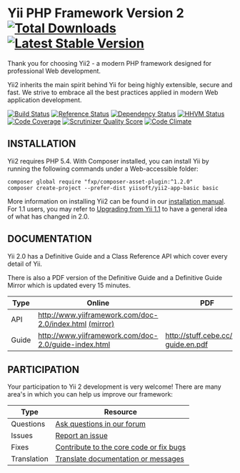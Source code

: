 Yii PHP Framework Version 2 [![Total Downloads](https://poser.pugx.org/yiisoft/yii2/downloads.png)](https://packagist.org/packages/yiisoft/yii2) [![Latest Stable Version](https://poser.pugx.org/yiisoft/yii2/v/stable.png)](https://packagist.org/packages/yiisoft/yii2)
===========================

Thank you for choosing Yii2 - a modern PHP framework designed for professional Web development.

Yii2 inherits the main spirit behind Yii for being highly extensible, secure and fast.
We strive to embrace all the best practices applied in modern Web application development.

[![Build Status](https://img.shields.io/travis/yiisoft/yii2.svg)](http://travis-ci.org/yiisoft/yii2)
[![Reference Status](https://www.versioneye.com/php/yiisoft:yii2/reference_badge.svg)](https://www.versioneye.com/php/yiisoft:yii2/references)
[![Dependency Status](https://www.versioneye.com/php/yiisoft:yii2/dev-master/badge.png)](https://www.versioneye.com/php/yiisoft:yii2/dev-master)
[![HHVM Status](https://img.shields.io/hhvm/yiisoft/yii2-dev.svg)](http://hhvm.h4cc.de/package/yiisoft/yii2-dev)
[![Code Coverage](https://scrutinizer-ci.com/g/yiisoft/yii2/badges/coverage.png?s=31d80f1036099e9d6a3e4d7738f6b000b3c3d10e)](https://scrutinizer-ci.com/g/yiisoft/yii2/)
[![Scrutinizer Quality Score](https://scrutinizer-ci.com/g/yiisoft/yii2/badges/quality-score.png?s=b1074a1ff6d0b214d54fa5ab7abbb90fc092471d)](https://scrutinizer-ci.com/g/yiisoft/yii2/)
[![Code Climate](https://img.shields.io/codeclimate/github/yiisoft/yii2.svg)](https://codeclimate.com/github/yiisoft/yii2)


INSTALLATION
------------

Yii2 requires PHP 5.4. With Composer installed, you can install Yii by running the following commands under a Web-accessible folder:

```
composer global require "fxp/composer-asset-plugin:^1.2.0"
composer create-project --prefer-dist yiisoft/yii2-app-basic basic
```

More information on installing Yii2 can be found in our [installation manual](http://www.yiiframework.com/doc-2.0/guide-start-installation.html).
For 1.1 users, you may refer to [Upgrading from Yii 1.1](docs/guide/intro-upgrade-from-v1.md)
to have a general idea of what has changed in 2.0.

DOCUMENTATION
-------------
Yii 2.0 has a Definitive Guide and a Class Reference API which cover every detail of Yii.

There is also a PDF version of the Definitive Guide and a Definitive Guide Mirror which is updated every 15 minutes.

| Type  | Online | PDF |
| ------------- | ------------- | ------------- |
| API | http://www.yiiframework.com/doc-2.0/index.html [(mirror)](http://stuff.cebe.cc/yii2docs/)| |
| Guide |  http://www.yiiframework.com/doc-2.0/guide-index.html | http://stuff.cebe.cc/yii2-guide.en.pdf |


PARTICIPATION
------------------
Your participation to Yii 2 development is very welcome! There are many area's in which you can help us
improve our framework:

| Type  | Resource |
| ------------- | ------------- |
| Questions  | [Ask questions in our forum](http://www.yiiframework.com/forum/index.php/forum/42-general-discussions-for-yii-20/)  |
| Issues | [Report an issue](docs/internals/report-an-issue.md)  |
| Fixes | [Contribute to the core code or fix bugs](docs/internals/git-workflow.md) |
| Translation | [Translate documentation or messages](docs/internals/translation-workflow.md) |



